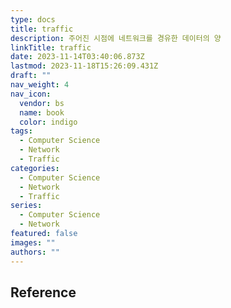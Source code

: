 ```yaml
---
type: docs
title: traffic
description: 주어진 시점에 네트워크를 경유한 데이터의 양
linkTitle: traffic
date: 2023-11-14T03:40:06.873Z
lastmod: 2023-11-18T15:26:09.431Z
draft: ""
nav_weight: 4
nav_icon:
  vendor: bs
  name: book
  color: indigo
tags:
  - Computer Science
  - Network
  - Traffic
categories:
  - Computer Science
  - Network
  - Traffic
series:
  - Computer Science
  - Network
featured: false
images: ""
authors: ""
---
```


## Reference
